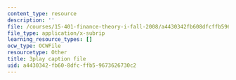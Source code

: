 ```yaml
---
content_type: resource
description: ''
file: /courses/15-401-finance-theory-i-fall-2008/a4430342fb608dfcffb59673626730c2_N8gtnbJuMoo.srt
file_type: application/x-subrip
learning_resource_types: []
ocw_type: OCWFile
resourcetype: Other
title: 3play caption file
uid: a4430342-fb60-8dfc-ffb5-9673626730c2
---
```

